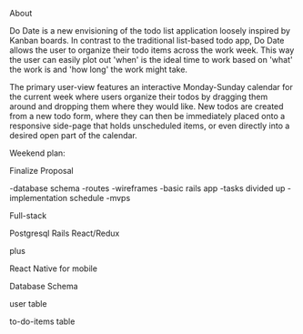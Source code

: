 About

Do Date is a new envisioning of the todo list application loosely inspired by Kanban boards. In contrast to the traditional list-based todo app, Do Date allows the user to organize their todo items across the work week. This way the user can easily plot out 'when' is the ideal time to work based on 'what' the work is and 'how long' the work might take. 

The primary user-view features an interactive Monday-Sunday calendar for the current week where users organize their todos by dragging them around and dropping them where they would like. New todos are created from a new todo form, where they can then be immediately placed onto a responsive side-page that holds unscheduled items, or even directly into a desired open part of the calendar.


Weekend plan:

Finalize Proposal

-database schema 
-routes
-wireframes
-basic rails app
-tasks divided up
-implementation schedule
-mvps


Full-stack

Postgresql
Rails
React/Redux

plus

React Native for mobile


Database Schema

user table

to-do-items table
